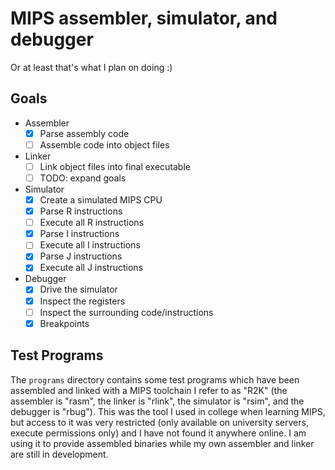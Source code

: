 # MIPS assembler, simulator, and debugger
Or at least that's what I plan on doing :)

## Goals
- Assembler
  - [X] Parse assembly code
  - [ ] Assemble code into object files
- Linker
  - [ ] Link object files into final executable
  - [ ] TODO: expand goals
- Simulator
  - [X] Create a simulated MIPS CPU
  - [X] Parse R instructions
  - [ ] Execute all R instructions
  - [X] Parse I instructions
  - [ ] Execute all I instructions
  - [X] Parse J instructions
  - [X] Execute all J instructions
- Debugger
  - [X] Drive the simulator
  - [X] Inspect the registers
  - [ ] Inspect the surrounding code/instructions
  - [X] Breakpoints

## Test Programs
The `programs` directory contains some test programs which have been assembled
and linked with a MIPS toolchain I refer to as "R2K" (the assembler is "rasm",
the linker is "rlink", the simulator is "rsim", and the debugger is "rbug").
This was the tool I used in college when learning MIPS, but access to it was
very restricted (only available on university servers, execute permissions only)
and I have not found it anywhere online. I am using it to provide assembled
binaries while my own assembler and linker are still in development.
